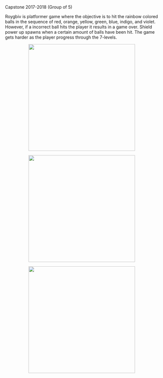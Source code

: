 Capstone 2017-2018 (Group of 5)

Roygbiv is platformer game where the objective is to hit the rainbow colored balls in the sequence of red, orange, yellow, green,
blue, indigo, and violet. However, if a incorrect ball hits the player it results in a game over. Shield power up spawns when a certain amount of balls have been hit. The game gets harder as the player progress through the 7-levels. 

<p align="center">
  <img src="Screencaps/Menu.JPG" width="350"/>
</p>
<p align="center">
  <img src="Screencaps/Level1.JPG" width="350"/>
</p>
<p align="center">
  <img src="Screencaps/Level2" width="350"/>
</p>
